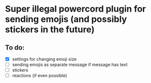 # Super illegal powercord plugin for sending emojis (and possibly stickers in the future)

## To do:

- [x] settings for changing emoji size
- [ ] sending emojis as separate message if message has text
- [ ] stickers
- [ ] reactions (if even possible)